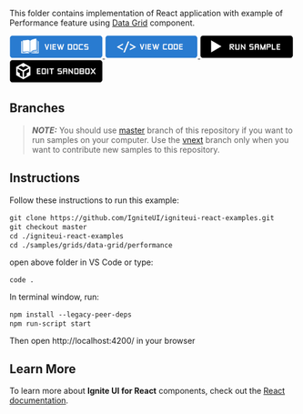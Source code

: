 <!-- NOTE: do not change this file because it's auto re-generated from template: -->
<!-- https://github.com/IgniteUI/igniteui-react-examples/tree/vnext/templates/sample/ReadMe.md -->

This folder contains implementation of React application with example of Performance feature using [Data Grid](https://www.infragistics.com/products/ignite-ui-react/react/components/general-getting-started.html) component.


<html lang="en" xmlns="http://www.w3.org/1999/xhtml">
    <body>
        <a target="_blank" href="https://www.infragistics.com/products/ignite-ui-react/react/components/general-getting-started.html" rel="noopener noreferrer">
            <img height="40px" style="border-radius: 0rem" alt="View Docs" src="https://github.com/IgniteUI/igniteui-blazor-examples/raw/vnext/templates/sample/images/button-docs.png"/>
        </a>
        <a target="_blank" href="./src/index.tsx" rel="noopener noreferrer">
            <img height="40px" style="border-radius: 0rem; max-width: 100%;" alt="View Code" src="https://github.com/IgniteUI/igniteui-blazor-examples/raw/vnext/templates/sample/images/button-code.png"/>
        </a>
        <a target="_blank" href="https://www.infragistics.com/react-demos/samples/grids/data-grid/performance" rel="noopener noreferrer">
            <img height="40px" style="border-radius: 0rem; max-width: 100%;" alt="Run Sample" src="https://github.com/IgniteUI/igniteui-blazor-examples/raw/vnext/templates/sample/images/button-run.png"/>
        </a>
        <a target="_blank" href="https://codesandbox.io/s/github/IgniteUI/igniteui-react-examples/tree/master/samples/grids/data-grid/performance?fontsize=14&hidenavigation=1&theme=dark&view=preview&file=/src/index.tsx" rel="noopener noreferrer">
            <img height="40px" style="border-radius: 0rem; max-width: 100%;" alt="Run Sample" src="https://github.com/IgniteUI/igniteui-blazor-examples/raw/vnext/templates/sample/images/button-sandbox.png"/>
        </a>
    </body>
</html>

## Branches

> **_NOTE:_** You should use [master](https://github.com/IgniteUI/igniteui-react-examples/tree/master) branch of this repository if you want to run samples on your computer. Use the [vnext](https://github.com/IgniteUI/igniteui-react-examples/tree/vnext) branch only when you want to contribute new samples to this repository.

## Instructions

Follow these instructions to run this example:


```
git clone https://github.com/IgniteUI/igniteui-react-examples.git
git checkout master
cd ./igniteui-react-examples
cd ./samples/grids/data-grid/performance
```

open above folder in VS Code or type:
```
code .
```

In terminal window, run:
```
npm install --legacy-peer-deps
npm run-script start
```

Then open http://localhost:4200/ in your browser


## Learn More

To learn more about **Ignite UI for React** components, check out the [React documentation](https://www.infragistics.com/products/ignite-ui-react/react/components/general-getting-started.html).
